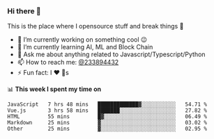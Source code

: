 ### Hi there 👋

<!--
**a233894432/a233894432** is a ✨ _special_ ✨ repository because its `README.md` (this file) appears on your GitHub profile.

Here are some ideas to get you started:

- 🔭 I’m currently working on ...
- 🌱 I’m currently learning ...
- 👯 I’m looking to collaborate on ...
- 🤔 I’m looking for help with ...
- 💬 Ask me about ...
- 📫 How to reach me: ...
- 😄 Pronouns: ...
- ⚡ Fun fact: ...
-->
 
 
This is the place where I opensource stuff and break things :rofl:

- 🔭 I’m currently working on something cool :wink:
- 🌱 I’m currently learning AI, ML and Block Chain
- 💬 Ask me about anything related to Javascript/Typescript/Python
- 📫 How to reach me: [@233894432](https://twitter.com/233894432)
- ⚡ Fun fact: I :heart: :dog:s

📊 **This week I spent my time on**
<!--START_SECTION:waka-->
```text
JavaScript   7 hrs 48 mins   █████████████▓░░░░░░░░░░░   54.71 % 
Vue.js       3 hrs 58 mins   ███████░░░░░░░░░░░░░░░░░░   27.82 % 
HTML         55 mins         █▓░░░░░░░░░░░░░░░░░░░░░░░   06.49 % 
Markdown     25 mins         ▓░░░░░░░░░░░░░░░░░░░░░░░░   03.02 % 
Other        25 mins         ▓░░░░░░░░░░░░░░░░░░░░░░░░   02.95 % 
```
<!--END_SECTION:waka-->
